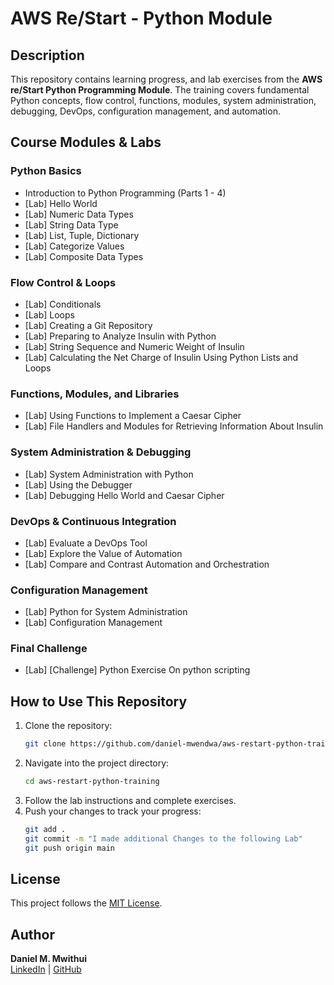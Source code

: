 # AWS Re/Start - Python Module 

## Description     
This repository contains learning progress, and lab exercises from the **AWS re/Start Python Programming Module**. The training covers fundamental Python concepts, flow control, functions, modules, system administration, debugging, DevOps, configuration management, and automation.

## Course Modules & Labs

### **Python Basics**
- Introduction to Python Programming (Parts 1 - 4)
- [Lab] Hello World
- [Lab] Numeric Data Types
- [Lab] String Data Type
- [Lab] List, Tuple, Dictionary
- [Lab] Categorize Values
- [Lab] Composite Data Types

### **Flow Control & Loops**
- [Lab] Conditionals
- [Lab] Loops
- [Lab] Creating a Git Repository
- [Lab] Preparing to Analyze Insulin with Python
- [Lab] String Sequence and Numeric Weight of Insulin
- [Lab] Calculating the Net Charge of Insulin Using Python Lists and Loops

### **Functions, Modules, and Libraries**
- [Lab] Using Functions to Implement a Caesar Cipher
- [Lab] File Handlers and Modules for Retrieving Information About Insulin

### **System Administration & Debugging**
- [Lab] System Administration with Python
- [Lab] Using the Debugger
- [Lab] Debugging Hello World and Caesar Cipher

### **DevOps & Continuous Integration**
- [Lab] Evaluate a DevOps Tool
- [Lab] Explore the Value of Automation
- [Lab] Compare and Contrast Automation and Orchestration

### **Configuration Management**
- [Lab] Python for System Administration
- [Lab] Configuration Management

### **Final Challenge**
- [Lab] [Challenge] Python Exercise On python scripting

## How to Use This Repository
1. Clone the repository:
   ```sh
   git clone https://github.com/daniel-mwendwa/aws-restart-python-training.git
   ```
2. Navigate into the project directory:
   ```sh
   cd aws-restart-python-training
   ```
3. Follow the lab instructions and complete exercises.
4. Push your changes to track your progress:
   ```sh
   git add .
   git commit -m "I made additional Changes to the following Lab"  
   git push origin main
   ```

## License
This project follows the [MIT License](LICENSE).

## Author
**Daniel M. Mwithui**  
[LinkedIn](https://www.linkedin.com/in/daniel-mwendwa-mwithui/) | [GitHub](https://github.com/daniel-mwendwa)
